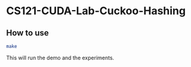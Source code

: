 # CS121-CUDA-Lab-Cuckoo-Hashing

## How to use

```bash
make
```

This will run the demo and the experiments.
